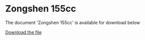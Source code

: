 # Zongshen 155cc  

The document 'Zongshen 155сс' is available for download below

[Download the file](../../../static/file/zs155cc.pdf)
